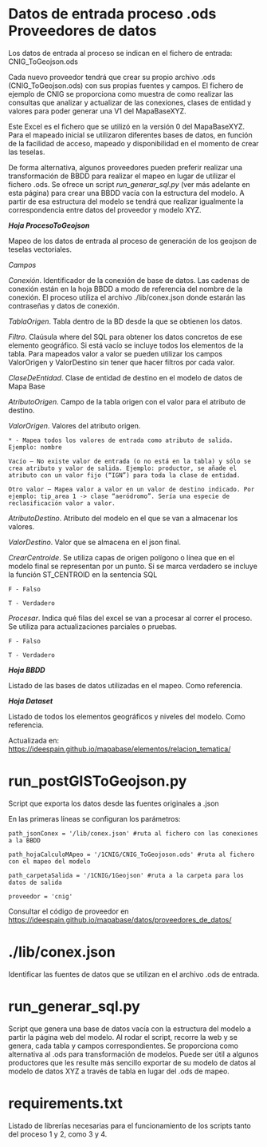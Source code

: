 # Datos de entrada proceso .ods Proveedores de datos

Los datos de entrada al proceso se indican en el fichero de entrada: CNIG_ToGeojson.ods

Cada nuevo proveedor tendrá que crear su propio archivo .ods (CNIG_ToGeojson.ods) con sus propias fuentes y campos. El fichero de ejemplo de CNIG se proporciona como muestra de como realizar las consultas que analizar y actualizar de las conexiones, clases de entidad y valores para poder generar una V1 del MapaBaseXYZ.

Este Excel es el fichero que se utilizó en la versión 0 del MapaBaseXYZ. Para el mapeado inicial se utilizaron diferentes bases de datos, en función de la facilidad de acceso, mapeado y disponibilidad en el momento de crear las teselas.

De forma alternativa, algunos proveedores pueden preferir realizar una transformación de BBDD para realizar el mapeo en lugar de utilizar el fichero .ods. Se ofrece un script _run_generar_sql.py_ (ver más adelante en esta página) para crear una BBDD vacía con la estructura del modelo. A partir de esa estructura del modelo se tendrá que realizar igualmente la correspondencia entre datos del proveedor y modelo XYZ.

***Hoja ProcesoToGeojson***

Mapeo de los datos de entrada al proceso de generación de los geojson de teselas vectoriales.

*Campos*

*Conexión*. Identificador de la conexión de base de datos. Las cadenas de conexión están en la hoja BBDD a modo de referencia del nombre de la conexión. El proceso utiliza el archivo ./lib/conex.json donde estarán las contraseñas y datos de conexión.

*TablaOrigen*. Tabla dentro de la BD desde la que se obtienen los datos.

*Filtro*. Claúsula where del SQL para obtener los datos concretos de ese elemento geográfico. Si está vacío se incluye todos los elementos de la tabla. Para mapeados valor a valor se pueden utilizar los campos ValorOrigen y ValorDestino sin tener que hacer filtros por cada valor.

*ClaseDeEntidad*. Clase de entidad de destino en el modelo de datos de Mapa Base

*AtributoOrigen*. Campo de la tabla origen con el valor para el atributo de destino.

*ValorOrigen*. Valores del atributo origen.

    * - Mapea todos los valores de entrada como atributo de salida. Ejemplo: nombre
    
    Vacío – No existe valor de entrada (o no está en la tabla) y sólo se crea atributo y valor de salida. Ejemplo: productor, se añade el atributo con un valor fijo (“IGN”) para toda la clase de entidad.
    
    Otro valor – Mapea valor a valor en un valor de destino indicado. Por ejemplo: tip_area 1 -> clase “aeródromo”. Sería una especie de reclasificación valor a valor.

*AtributoDestino*. Atributo del modelo en el que se van a almacenar los valores.

*ValorDestino*. Valor que se almacena en el json final.

*CrearCentroide*. Se utiliza capas de origen polígono o línea que en el modelo final se representan por un punto. Si se marca verdadero se incluye la función ST_CENTROID en la sentencia SQL
  
    F - Falso
  
    T - Verdadero

*Procesar*. Indica qué filas del excel se van a procesar al correr el proceso. Se utiliza para actualizaciones parciales o pruebas.

    F - Falso

    T - Verdadero
  
***Hoja BBDD***

Listado de las bases de datos utilizadas en el mapeo. Como referencia.

***Hoja Dataset***

Listado de todos los elementos geográficos y niveles del modelo. Como referencia.

Actualizada en: https://ideespain.github.io/mapabase/elementos/relacion_tematica/

# run_postGISToGeojson.py
Script que exporta los datos desde las fuentes originales a .json

En las primeras líneas se configuran los parámetros:

    path_jsonConex = '/lib/conex.json' #ruta al fichero con las conexiones a la BBDD
    
    path_hojaCalculoMApeo = '/1CNIG/CNIG_ToGeojoson.ods' #ruta al fichero con el mapeo del modelo
    
    path_carpetaSalida = '/1CNIG/1Geojson' #ruta a la carpeta para los datos de salida
    
    proveedor = 'cnig' 
    
Consultar el código de proveedor en https://ideespain.github.io/mapabase/datos/proveedores_de_datos/



# ./lib/conex.json
Identificar las fuentes de datos que se utilizan en el archivo .ods de entrada.

# run_generar_sql.py
Script que genera una base de datos vacía con la estructura del modelo a partir la página web del modelo. Al rodar el script, recorre la web y se genera, cada tabla y campos correspondientes. Se proporciona como alternativa al .ods para transformación de modelos. Puede ser útil a algunos productores que les resulte más sencillo exportar de su modelo de datos al modelo de datos XYZ a través de tabla en lugar del .ods de mapeo.


# requirements.txt
Listado de librerías necesarias para el funcionamiento de los scripts tanto del proceso 1 y 2, como 3 y 4.

